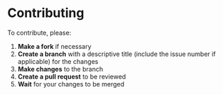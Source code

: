 # Contributing

To contribute, please:
1. **Make a fork** if necessary
2. **Create a branch** with a descriptive title (include the issue number if applicable) for the changes
3. **Make changes** to the branch
4. **Create a pull request** to be reviewed
5. **Wait** for your changes to be merged
